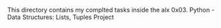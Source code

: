 This directory contains my complted tasks inside the alx 0x03. Python - Data Structures: Lists, Tuples Project
